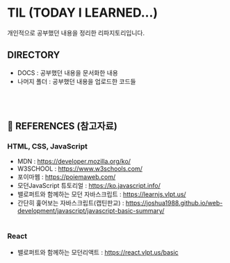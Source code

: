 # TIL (TODAY I LEARNED...)
개인적으로 공부했던 내용을 정리한 리파지토리입니다.

## DIRECTORY
- DOCS : 공부했던 내용을 문서화한 내용
- 나머지 폴더 : 공부했던 내용을 업로드한 코드들

<br/><br/>

## 📖 REFERENCES (참고자료)

### HTML, CSS, JavaScript
- MDN : https://developer.mozilla.org/ko/ <br>
- W3SCHOOL : https://www.w3schools.com/ <br>
- 포이마웹 : https://poiemaweb.com/ <br>
- 모던JavaScript 튜토리얼 : https://ko.javascript.info/<br> 
- 밸로퍼트와 함께하는 모던 자바스크립트 : https://learnjs.vlpt.us/<br>
- 간단히 훑어보는 자바스크립트(캡틴판교) : https://joshua1988.github.io/web-development/javascript/javascript-basic-summary/
<br/><br/>
### React
- 밸로퍼트와 함께하는 모던리액트 : https://react.vlpt.us/basic
<br/><br/>
